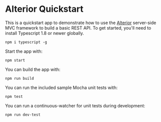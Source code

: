 # Alterior Quickstart

This is a quickstart app to demonstrate how to use the [Alterior](https://github.com/alterior-mvc/alterior) server-side MVC framework to build a basic REST API.
To get started, you'll need to install Typescript 1.8 or newer globally.

```
npm i typescript -g
```

Start the app with:

```
npm start
```

You can build the app with:

```
npm run build
```

You can run the included sample Mocha unit tests with:

```
npm test
```

You can run a continuous-watcher for unit tests during development:

```
npm run dev-test
```